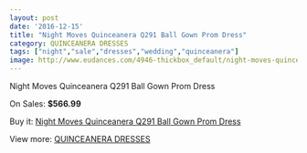 ```yaml
---
layout: post
date: '2016-12-15'
title: "Night Moves Quinceanera Q291 Ball Gown Prom Dress"
category: QUINCEANERA DRESSES
tags: ["night","sale","dresses","wedding","quinceanera"]
image: http://www.eudances.com/4946-thickbox_default/night-moves-quinceanera-q291-ball-gown-prom-dress.jpg
---
```

Night Moves Quinceanera Q291 Ball Gown Prom Dress

On Sales: **$566.99**
<a href="https://www.eudances.com/en/quinceanera-dresses/1666-night-moves-quinceanera-q291-ball-gown-prom-dress.html"><amp-img layout="responsive" width="600" height="600" src="//www.eudances.com/4946-thickbox_default/night-moves-quinceanera-q291-ball-gown-prom-dress.jpg" alt="Night Moves Quinceanera Q291 Ball Gown Prom Dress 0" /></a>
<a href="https://www.eudances.com/en/quinceanera-dresses/1666-night-moves-quinceanera-q291-ball-gown-prom-dress.html"><amp-img layout="responsive" width="600" height="600" src="//www.eudances.com/4947-thickbox_default/night-moves-quinceanera-q291-ball-gown-prom-dress.jpg" alt="Night Moves Quinceanera Q291 Ball Gown Prom Dress 1" /></a>

Buy it: [Night Moves Quinceanera Q291 Ball Gown Prom Dress](https://www.eudances.com/en/quinceanera-dresses/1666-night-moves-quinceanera-q291-ball-gown-prom-dress.html "Night Moves Quinceanera Q291 Ball Gown Prom Dress")

View more: [QUINCEANERA DRESSES](https://www.eudances.com/en/17-quinceanera-dresses "QUINCEANERA DRESSES")